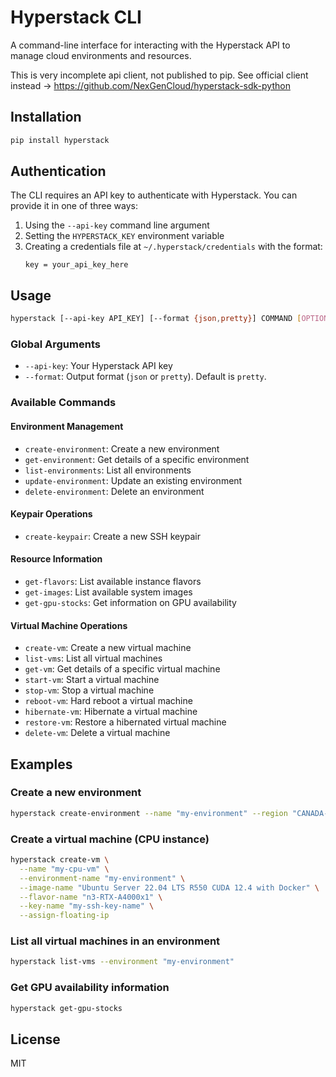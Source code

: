 
# Hyperstack CLI

A command-line interface for interacting with the Hyperstack API to manage cloud environments and resources.

This is very incomplete api client, not published to pip. See official client instead -> https://github.com/NexGenCloud/hyperstack-sdk-python

## Installation

```bash
pip install hyperstack
```

## Authentication

The CLI requires an API key to authenticate with Hyperstack. You can provide it in one of three ways:

1. Using the `--api-key` command line argument
2. Setting the `HYPERSTACK_KEY` environment variable
3. Creating a credentials file at `~/.hyperstack/credentials` with the format:
   ```
   key = your_api_key_here
   ```

## Usage

```bash
hyperstack [--api-key API_KEY] [--format {json,pretty}] COMMAND [OPTIONS]
```

### Global Arguments

- `--api-key`: Your Hyperstack API key
- `--format`: Output format (`json` or `pretty`). Default is `pretty`.

### Available Commands

#### Environment Management

- `create-environment`: Create a new environment
- `get-environment`: Get details of a specific environment
- `list-environments`: List all environments
- `update-environment`: Update an existing environment
- `delete-environment`: Delete an environment

#### Keypair Operations

- `create-keypair`: Create a new SSH keypair

#### Resource Information

- `get-flavors`: List available instance flavors
- `get-images`: List available system images
- `get-gpu-stocks`: Get information on GPU availability

#### Virtual Machine Operations

- `create-vm`: Create a new virtual machine
- `list-vms`: List all virtual machines
- `get-vm`: Get details of a specific virtual machine
- `start-vm`: Start a virtual machine
- `stop-vm`: Stop a virtual machine
- `reboot-vm`: Hard reboot a virtual machine
- `hibernate-vm`: Hibernate a virtual machine
- `restore-vm`: Restore a hibernated virtual machine
- `delete-vm`: Delete a virtual machine

## Examples

### Create a new environment

```bash
hyperstack create-environment --name "my-environment" --region "CANADA-1"
```

### Create a virtual machine (CPU instance)

```bash
hyperstack create-vm \
  --name "my-cpu-vm" \
  --environment-name "my-environment" \
  --image-name "Ubuntu Server 22.04 LTS R550 CUDA 12.4 with Docker" \
  --flavor-name "n3-RTX-A4000x1" \
  --key-name "my-ssh-key-name" \
  --assign-floating-ip
```

### List all virtual machines in an environment

```bash
hyperstack list-vms --environment "my-environment"
```

### Get GPU availability information

```bash
hyperstack get-gpu-stocks
```

## License

MIT
